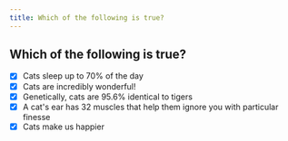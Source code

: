 ```yaml
---
title: Which of the following is true?
---
```


## Which of the following is true?

- [x] Cats sleep up to 70% of the day
- [x] Cats are incredibly wonderful!
- [x] Genetically, cats are 95.6% identical to tigers
- [x] A cat's ear has 32 muscles that help them ignore you with particular finesse
- [x] Cats make us happier
